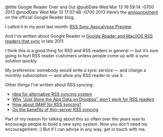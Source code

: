 @title Google Reader Over and Out
@pubDate Wed Mar 13 16:59:14 -0700 2013
@modDate Wed Mar 13 17:07:48 -0700 2013
Here’s the <a href="http://googlereader.blogspot.com/2013/03/powering-down-google-reader.html">announcement</a> on the official Google Reader blog.

I called it in my post last month: <a href="http://inessential.com/2013/02/11/rss_sync_apocalypse_preview">RSS Sync Apocalypse Preview</a>.

And I’ve written about Google Reader in <a href="http://inessential.com/2011/10/24/google_reader_and_mac_ios_rss_readers_th">Google Reader and Mac/iOS RSS readers that sync</a> in late 2011.

I think this is a good thing for RSS and RSS readers in general — but it’s sure going to hurt RSS reader customers unless people come up with a sync solution quickly.

My preference: somebody would write a sync service — and charge a monthly subscription — and allow any RSS reader to use it.

Other things I’ve written about RSS syncing:

* <a href="http://inessential.com/2010/02/08/idea_for_alternative_rss_syncing_system">Idea for alternative RSS syncing system</a>
* <a href="http://inessential.com/2011/10/25/why_just_store_the_app_data_on_dropbo">Why “Just Store the App Data on Dropbox” won’t work for RSS readers</a>
* <a href="http://inessential.com/2011/11/17/how_about_imap_for_rss_syncing_">How about IMAP for RSS syncing?</a>
* <a href="http://inessential.com/2010/02/09/on_the_benefits_of_thin-server_rss_synci">On the benefits of thin-server RSS syncing</a>

Part of my reason for talking about this so often over the years was to encourage people to build a new sync system. Now you don’t need my encouragement. :) But if I can advise in any way, get in touch with me.
